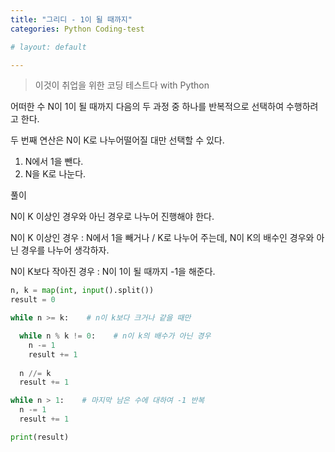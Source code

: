 ```yaml
---
title: "그리디 - 1이 될 때까지"
categories: Python Coding-test

# layout: default

---
```


>  이것이 취업을 위한 코딩 테스트다 with Python



어떠한 수 N이 1이 될 때까지 다음의 두 과정 중 하나를 반복적으로 선택하여 수행하려고 한다.

두 번째  연산은 N이 K로 나누어떨어질 대만 선택할 수 있다.

1. N에서 1을 뺀다.
2. N을 K로 나눈다.



풀이 

N이 K 이상인 경우와 아닌 경우로 나누어 진행해야 한다.

N이 K 이상인 경우 : N에서 1을 빼거나 / K로 나누어 주는데, N이 K의 배수인 경우와 아닌 경우를 나누어 생각하자.

N이 K보다 작아진 경우 : N이 1이 될 때까지 -1을 해준다.


```Python
n, k = map(int, input().split())
result = 0

while n >= k:    # n이 k보다 크거나 같을 때만

  while n % k != 0:    # n이 k의 배수가 아닌 경우
    n -= 1
    result += 1
    
  n //= k
  result += 1

while n > 1:    # 마지막 남은 수에 대하여 -1 반복
  n -= 1
  result += 1

print(result)
```

